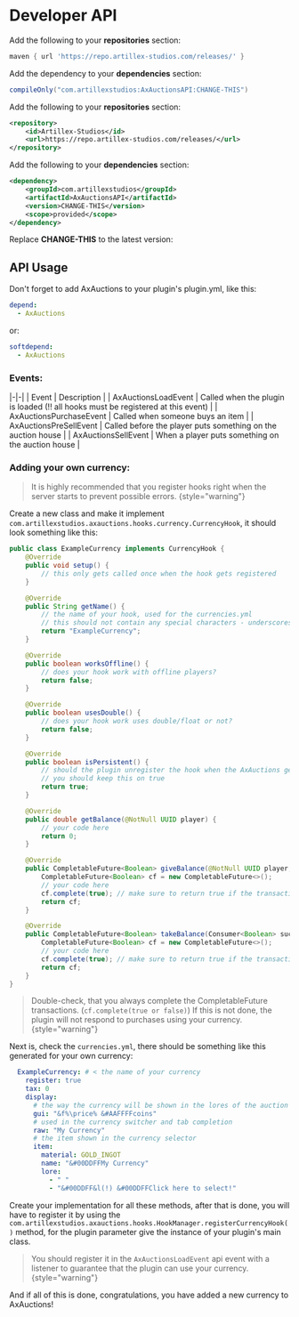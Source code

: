 # Developer API

<tabs>

<tab title="Gradle">

Add the following to your **repositories** section:
```groovy
maven { url 'https://repo.artillex-studios.com/releases/' }
```

Add the dependency to your **dependencies** section:

```groovy
compileOnly("com.artillexstudios:AxAuctionsAPI:CHANGE-THIS")
```
</tab>

<tab title="Maven">

Add the following to your **repositories** section:
```xml
<repository>
    <id>Artillex-Studios</id>
    <url>https://repo.artillex-studios.com/releases/</url>
</repository>
```

Add the following to your **dependencies** section:

```xml
<dependency>
    <groupId>com.artillexstudios</groupId>
    <artifactId>AxAuctionsAPI</artifactId>
    <version>CHANGE-THIS</version>
    <scope>provided</scope>
</dependency>
```
</tab>
</tabs>
<p>Replace <b>CHANGE-THIS</b> to the latest version: <a href="https://repo.artillex-studios.com/#/releases/com/artillexstudios/AxAuctionsAPI"><img src="https://repo.artillex-studios.com/api/badge/latest/releases/com/artillexstudios/AxAuctionsAPI?color=40c14a&amp;amp;name=AxAuctionsAPI" alt=""/></a></p>

## API Usage

Don't forget to add AxAuctions to your plugin's plugin.yml, like this:
```yaml
depend:
  - AxAuctions
```
or:
```yaml
softdepend:
  - AxAuctions
```

### Events:

|-|-|
| Event | Description |
| AxAuctionsLoadEvent | Called when the plugin is loaded (!! all hooks must be registered at this event) |
| AxAuctionsPurchaseEvent | Called when someone buys an item |
| AxAuctionsPreSellEvent | Called before the player puts something on the auction house |
| AxAuctionsSellEvent | When a player puts something on the auction house |

### Adding your own currency:

> It is highly recommended that you register hooks right when the server starts to prevent possible errors.
{style="warning"}

Create a new class and make it implement `com.artillexstudios.axauctions.hooks.currency.CurrencyHook`, it should look something like this:

```Java
public class ExampleCurrency implements CurrencyHook {
    @Override
    public void setup() {
        // this only gets called once when the hook gets registered
    }

    @Override
    public String getName() {
        // the name of your hook, used for the currencies.yml
        // this should not contain any special characters - underscores (_) and dashes (-) are fine
        return "ExampleCurrency";
    }

    @Override
    public boolean worksOffline() {
        // does your hook work with offline players?
        return false;
    }

    @Override
    public boolean usesDouble() {
        // does your hook work uses double/float or not?
        return false;
    }

    @Override
    public boolean isPersistent() {
        // should the plugin unregister the hook when the AxAuctions gets reloaded?
        // you should keep this on true
        return true;
    }

    @Override
    public double getBalance(@NotNull UUID player) {
        // your code here
        return 0;
    }

    @Override
    public CompletableFuture<Boolean> giveBalance(@NotNull UUID player, double amount) {
        CompletableFuture<Boolean> cf = new CompletableFuture<>();
        // your code here
        cf.complete(true); // make sure to return true if the transaction the successfully completed! (or false if it failed) if your plugin doesn't use async tasks, just complete with a true value
        return cf;
    }

    @Override
    public CompletableFuture<Boolean> takeBalance(Consumer<Boolean> successful, @NotNull UUID player, double amount) {
        CompletableFuture<Boolean> cf = new CompletableFuture<>();
        // your code here
        cf.complete(true); // make sure to return true if the transaction the successfully completed! (or false if it failed) if your plugin doesn't use async tasks, just complete with a true value
        return cf;
    }
}
```

> Double-check, that you always complete the CompletableFuture transactions. (`cf.complete(true or false)`)
> If this is not done, the plugin will not respond to purchases using your currency.
{style="warning"}

Next is, check the `currencies.yml`, there should be something like this generated for your own currency:
```yaml
  ExampleCurrency: # < the name of your currency
    register: true
    tax: 0
    display:
      # the way the currency will be shown in the lores of the auction gui
      gui: "&f%\price% &#AAFFFFcoins"
      # used in the currency switcher and tab completion
      raw: "My Currency"
      # the item shown in the currency selector
      item:
        material: GOLD_INGOT
        name: "&#00DDFFMy Currency"
        lore:
          - " "
          - "&#00DDFF&l(!) &#00DDFFClick here to select!"
```

Create your implementation for all these methods, after that is done, you will have to register it by using the
`com.artillexstudios.axauctions.hooks.HookManager.registerCurrencyHook()` method, for the plugin parameter give the instance of your plugin's main class.

> You should register it in the `AxAuctionsLoadEvent` api event with a listener to guarantee that the plugin can use your currency.
{style="warning"}



And if all of this is done, congratulations, you have added a new currency to AxAuctions!